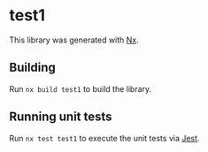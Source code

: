 # test1

This library was generated with [Nx](https://nx.dev).

## Building

Run `nx build test1` to build the library.

## Running unit tests

Run `nx test test1` to execute the unit tests via [Jest](https://jestjs.io).
